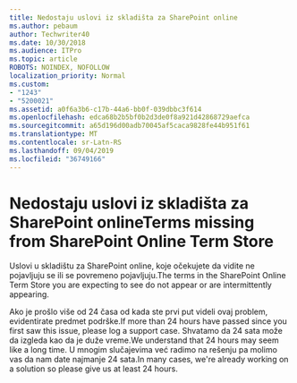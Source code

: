 ```yaml
---
title: Nedostaju uslovi iz skladišta za SharePoint online
ms.author: pebaum
author: Techwriter40
ms.date: 10/30/2018
ms.audience: ITPro
ms.topic: article
ROBOTS: NOINDEX, NOFOLLOW
localization_priority: Normal
ms.custom:
- "1243"
- "5200021"
ms.assetid: a0f6a3b6-c17b-44a6-bb0f-039dbbc3f614
ms.openlocfilehash: edca68b2b5bf0b2d3de0f8a921d42868729aefca
ms.sourcegitcommit: a65d196d00adb70045af5caca9828fe44b951f61
ms.translationtype: MT
ms.contentlocale: sr-Latn-RS
ms.lasthandoff: 09/04/2019
ms.locfileid: "36749166"
---
```

# <a name="terms-missing-from-sharepoint-online-term-store"></a><span data-ttu-id="0347c-102">Nedostaju uslovi iz skladišta za SharePoint online</span><span class="sxs-lookup"><span data-stu-id="0347c-102">Terms missing from SharePoint Online Term Store</span></span>

<span data-ttu-id="0347c-103">Uslovi u skladištu za SharePoint online, koje očekujete da vidite ne pojavljuju se ili se povremeno pojavljuju.</span><span class="sxs-lookup"><span data-stu-id="0347c-103">The terms in the SharePoint Online Term Store you are expecting to see do not appear or are intermittently appearing.</span></span>
  
<span data-ttu-id="0347c-104">Ako je prošlo više od 24 časa od kada ste prvi put videli ovaj problem, evidentirate predmet podrške.</span><span class="sxs-lookup"><span data-stu-id="0347c-104">If more than 24 hours have passed since you first saw this issue, please log a support case.</span></span> <span data-ttu-id="0347c-105">Shvatamo da 24 sata može da izgleda kao da je duže vreme.</span><span class="sxs-lookup"><span data-stu-id="0347c-105">We understand that 24 hours may seem like a long time.</span></span> <span data-ttu-id="0347c-106">U mnogim slučajevima već radimo na rešenju pa molimo vas da nam date najmanje 24 sata.</span><span class="sxs-lookup"><span data-stu-id="0347c-106">In many cases, we're already working on a solution so please give us at least 24 hours.</span></span>
  